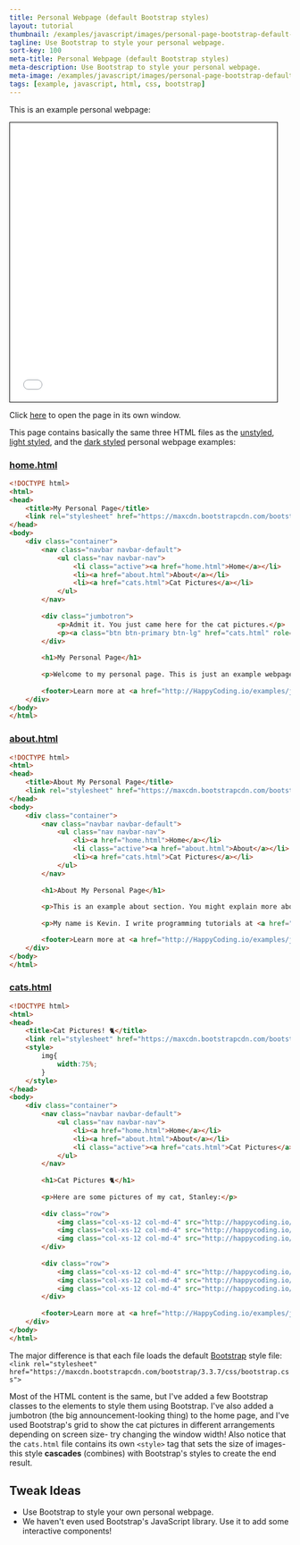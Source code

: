 ```yaml
---
title: Personal Webpage (default Bootstrap styles)
layout: tutorial
thumbnail: /examples/javascript/images/personal-page-bootstrap-default-1.png
tagline: Use Bootstrap to style your personal webpage.
sort-key: 100
meta-title: Personal Webpage (default Bootstrap styles)
meta-description: Use Bootstrap to style your personal webpage.
meta-image: /examples/javascript/images/personal-page-bootstrap-default-2.png
tags: [example, javascript, html, css, bootstrap]
---
```


This is an example personal webpage:

<iframe src="/examples/javascript/files/personal-page-bootstrap-default/home.html" width="95%" height="500px" style="border: thin solid black;"></iframe>

Click [here](/examples/javascript/files/personal-page-bootstrap-default/home.html) to open the page in its own window.

This page contains basically the same three HTML files as the [unstyled](/examples/html/personal-webpage-unstyled), [light styled](/examples/html/personal-webpage-light-styles), and the [dark styled](/examples/html/personal-webpage-dark-styles) personal webpage examples:

### [home.html](/examples/javascript/files/personal-page-bootstrap-default/home.html)

```html
<!DOCTYPE html>
<html>
<head>
	<title>My Personal Page</title>
	<link rel="stylesheet" href="https://maxcdn.bootstrapcdn.com/bootstrap/3.3.7/css/bootstrap.css">
</head>
<body>
	<div class="container">
		<nav class="navbar navbar-default">
			<ul class="nav navbar-nav">
				<li class="active"><a href="home.html">Home</a></li>
				<li><a href="about.html">About</a></li>
				<li><a href="cats.html">Cat Pictures</a></li>
			</ul>
		</nav>
	
		<div class="jumbotron">
			<p>Admit it. You just came here for the cat pictures.</p>
			<p><a class="btn btn-primary btn-lg" href="cats.html" role="button">Meow</a></p>
		</div>
		
		<h1>My Personal Page</h1>
		
		<p>Welcome to my personal page. This is just an example webpage. It uses Bootstrap!</p>
	
		<footer>Learn more at <a href="http://HappyCoding.io/examples/javascript/personal-page-bootstrap-default">HappyCoding.io</a>!</footer>
	</div>
</body>
</html>
```

### [about.html](/examples/javascript/files/personal-page-bootstrap-default/about.html)

```html
<!DOCTYPE html>
<html>
<head>
	<title>About My Personal Page</title>
	<link rel="stylesheet" href="https://maxcdn.bootstrapcdn.com/bootstrap/3.3.7/css/bootstrap.css">
</head>
<body>
	<div class="container">
		<nav class="navbar navbar-default">
			<ul class="nav navbar-nav">
				<li><a href="home.html">Home</a></li>
				<li class="active"><a href="about.html">About</a></li>
				<li><a href="cats.html">Cat Pictures</a></li>
			</ul>
		</nav>
	
		<h1>About My Personal Page</h1>
		
		<p>This is an example about section. You might explain more about yourself, or the webpage, or give links to other resources.</p>
		
		<p>My name is Kevin. I write programming tutorials at <a href="http://HappyCoding.io">HappyCoding.io</a>, and I have a cat named Stanley. My favorite color is black, but if that doesn't count then I'll choose green. I also like comic books and playing bikes.</p>

		<footer>Learn more at <a href="http://HappyCoding.io/examples/javascript/personal-page-bootstrap-default">HappyCoding.io</a>!</footer>
	</div>
</body>
</html>
```

### [cats.html](/examples/javascript/files/personal-page-bootstrap-default/cats.html)

```html
<!DOCTYPE html>
<html>
<head>
	<title>Cat Pictures! 🐈</title>
	<link rel="stylesheet" href="https://maxcdn.bootstrapcdn.com/bootstrap/3.3.7/css/bootstrap.css">
	<style>
		img{
			width:75%;	
		}
	</style>
</head>
<body>
	<div class="container">
		<nav class="navbar navbar-default">
			<ul class="nav navbar-nav">
				<li><a href="home.html">Home</a></li>
				<li><a href="about.html">About</a></li>
				<li class="active"><a href="cats.html">Cat Pictures</a></li>
			</ul>
		</nav>
	
		<h1>Cat Pictures 🐈</h1>
		
		<p>Here are some pictures of my cat, Stanley:</p>
		
		<div class="row">
			<img class="col-xs-12 col-md-4" src="http://happycoding.io/examples/html/files/images/cat-1.jpg" />
			<img class="col-xs-12 col-md-4" src="http://happycoding.io/examples/html/files/images/cat-2.jpg" />
			<img class="col-xs-12 col-md-4" src="http://happycoding.io/examples/html/files/images/cat-3.jpg" />
		</div>
		
		<div class="row">
			<img class="col-xs-12 col-md-4" src="http://happycoding.io/examples/html/files/images/cat-4.jpg" />
			<img class="col-xs-12 col-md-4" src="http://happycoding.io/examples/html/files/images/cat-5.jpg" />
			<img class="col-xs-12 col-md-4" src="http://happycoding.io/examples/html/files/images/cat-6.jpg" />
		</div>
			
		<footer>Learn more at <a href="http://HappyCoding.io/examples/javascript/personal-page-bootstrap-default">HappyCoding.io</a>!</footer>
	</div>
</body>
</html>
```

The major difference is that each file loads the default [Bootstrap](http://getbootstrap.com/) style file: `<link rel="stylesheet" href="https://maxcdn.bootstrapcdn.com/bootstrap/3.3.7/css/bootstrap.css">`

Most of the HTML content is the same, but I've added a few Bootstrap classes to the elements to style them using Bootstrap. I've also added a jumbotron (the big announcement-looking thing) to the home page, and I've used Bootstrap's grid to show the cat pictures in different arrangements depending on screen size- try changing the window width! Also notice that the `cats.html` file contains its own `<style>` tag that sets the size of images- this style **cascades** (combines) with Bootstrap's styles to create the end result.

## Tweak Ideas

- Use Bootstrap to style your own personal webpage.
- We haven't even used Bootstrap's JavaScript library. Use it to add some interactive components!